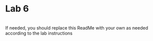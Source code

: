 # Lab 6
<br/>If needed, you should replace this ReadMe with your own as needed according to the lab instructions
